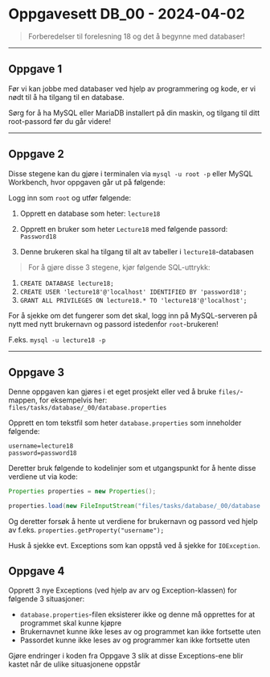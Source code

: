 # Oppgavesett DB_00 - 2024-04-02

> Forberedelser til forelesning 18 og det å begynne med databaser!

---

## Oppgave 1

Før vi kan jobbe med databaser ved hjelp av programmering og kode, er vi nødt til å ha tilgang til en database.

Sørg for å ha MySQL eller MariaDB installert på din maskin, og tilgang til ditt root-passord før du går videre!

---

## Oppgave 2

Disse stegene kan du gjøre i terminalen via `mysql -u root -p` eller MySQL Workbench, hvor oppgaven går ut på følgende:

Logg inn som `root` og utfør følgende:

1. Opprett en database som heter: `lecture18`

2. Opprett en bruker som heter `Lecture18` med følgende passord: `Password18`

3. Denne brukeren skal ha tilgang til alt av tabeller i `lecture18`-databasen

> For å gjøre disse 3 stegene, kjør følgende SQL-uttrykk:

1. `CREATE DATABASE lecture18;`
2. `CREATE USER 'lecture18'@'localhost' IDENTIFIED BY 'password18';`
3. `GRANT ALL PRIVILEGES ON lecture18.* TO 'lecture18'@'localhost';`

For å sjekke om det fungerer som det skal, logg inn på MySQL-serveren på nytt med nytt brukernavn og passord istedenfor `root`-brukeren!

F.eks. `mysql -u lecture18 -p`

---

## Oppgave 3

Denne oppgaven kan gjøres i et eget prosjekt eller ved å bruke `files/`-mappen, for eksempelvis her: `files/tasks/database/_00/database.properties`

Opprett en tom tekstfil som heter `database.properties` som inneholder følgende:

```properties
username=lecture18
password=password18
```

Deretter bruk følgende to kodelinjer som et utgangspunkt for å hente disse verdiene ut via kode:

```java
Properties properties = new Properties();

properties.load(new FileInputStream("files/tasks/database/_00/database.properties"));
```

Og deretter forsøk å hente ut verdiene for brukernavn og passord ved hjelp av f.eks. `properties.getProperty("username");`

Husk å sjekke evt. Exceptions som kan oppstå ved å sjekke for `IOException`.

## Oppgave 4

Opprett 3 nye Exceptions (ved hjelp av arv og Exception-klassen) for følgende 3 situasjoner:

- `database.properties`-filen eksisterer ikke og denne må opprettes for at programmet skal kunne kjøpre
- Brukernavnet kunne ikke leses av og programmet kan ikke fortsette uten
- Passordet kunne ikke leses av og programmer kan ikke fortsette uten

Gjøre endringer i koden fra Oppgave 3 slik at disse Exceptions-ene blir kastet når de ulike situasjonene oppstår

